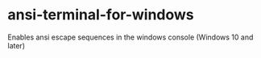 # ansi-terminal-for-windows
Enables ansi escape sequences in the windows console (Windows 10 and later)

